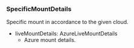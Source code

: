### SpecificMountDetails
Specific mount in accordance to the given cloud.

- liveMountDetails: AzureLiveMountDetails
  - Azure mount details.
